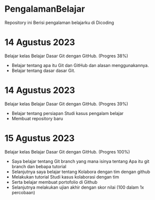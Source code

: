 # PengalamanBelajar
Repository ini Berisi pengalaman belajarku di Dicoding

# **14 Agustus 2023**

Belajar kelas Belajar Dasar Git dengan GitHub. (Progres 38%)
* Belajar tentang apa itu Git dan GitHub dan alasan menggunakannya.
* Belajar tentang dasar dasar Git.
  
# **14 Agustus 2023**

Belajar kelas Belajar Dasar Git dengan GitHub. (Progres 39%)
* Belajar tentang persiapan Studi kasus pengalam belajar
* Membuat repository baru 

# **15 Agustus 2023**
Belajar kelas Belajar Dasar Git dengan GitHub. (Progres 100%)
* Saya belajar tentang Git branch yang mana isinya tentang Apa itu git branch dan bebapa tutorial
* Selanjutnya saya belajar tentang Kolabora dengan tim dengan github
* Melakukan tutorial Studi kasus kolaborasi dengan tim
* Serta belajar membuat portofolio di Github
* Selanjutnya melakukan ujian akhir dengan skor nilai (100 dalam 1x percobaan)
